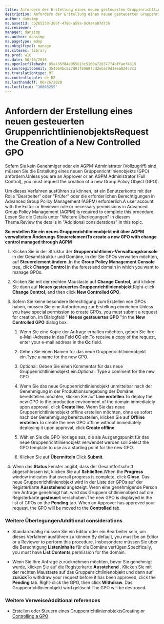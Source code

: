 ```yaml
---
title: Anfordern der Erstellung eines neuen gesteuerten Gruppenrichtlinienobjekts
description: Anfordern der Erstellung eines neuen gesteuerten Gruppenrichtlinienobjekts
author: dansimp
ms.assetid: cb265238-386f-4780-a59a-0c9a4a87d736
ms.reviewer: ''
manager: dansimp
ms.author: dansimp
ms.pagetype: mdop
ms.mktglfcycl: manage
ms.sitesec: library
ms.prod: w10
ms.date: 06/16/2016
ms.openlocfilehash: 85a435f84e055013c5100a720377f4bffaef4319
ms.sourcegitcommit: 354664bc527d93f80687cd2eba70d1eea024c7c3
ms.translationtype: MT
ms.contentlocale: de-DE
ms.lasthandoff: 06/26/2020
ms.locfileid: "10808259"
---
```

# <span data-ttu-id="29c43-103">Anfordern der Erstellung eines neuen gesteuerten Gruppenrichtlinienobjekts</span><span class="sxs-lookup"><span data-stu-id="29c43-103">Request the Creation of a New Controlled GPO</span></span>


<span data-ttu-id="29c43-104">Sofern Sie kein Genehmiger oder ein AGPM-Administrator (Vollzugriff) sind, müssen Sie die Erstellung eines neuen Gruppenrichtlinienobjekts (GPO) anfordern.</span><span class="sxs-lookup"><span data-stu-id="29c43-104">Unless you are an Approver or an AGPM Administrator (Full Control), you must request the creation of a new Group Policy Object (GPO).</span></span>

<span data-ttu-id="29c43-105">Um dieses Verfahren ausführen zu können, ist ein Benutzerkonto mit der Rolle "Bearbeiter" oder "Prüfer" oder die erforderlichen Berechtigungen in Advanced Group Policy Management (AGPM) erforderlich.</span><span class="sxs-lookup"><span data-stu-id="29c43-105">A user account with the Editor or Reviewer role or necessary permissions in Advanced Group Policy Management (AGPM) is required to complete this procedure.</span></span> <span data-ttu-id="29c43-106">Lesen Sie die Details unter "Weitere Überlegungen" in diesem Thema.</span><span class="sxs-lookup"><span data-stu-id="29c43-106">Review the details in "Additional considerations" in this topic.</span></span>

**<span data-ttu-id="29c43-107">So erstellen Sie ein neues Gruppenrichtlinienobjekt mit über AGPM verwaltetem Änderungs Steuerelement</span><span class="sxs-lookup"><span data-stu-id="29c43-107">To create a new GPO with change control managed through AGPM</span></span>**

1.  <span data-ttu-id="29c43-108">Klicken Sie in der Struktur der **Gruppenrichtlinien-Verwaltungskonsole** in der Gesamtstruktur und Domäne, in der Sie GPOs verwalten möchten, auf **Steuerelement ändern** .</span><span class="sxs-lookup"><span data-stu-id="29c43-108">In the **Group Policy Management Console** tree, click **Change Control** in the forest and domain in which you want to manage GPOs.</span></span>

2.  <span data-ttu-id="29c43-109">Klicken Sie mit der rechten Maustaste auf **Change Control**, und klicken Sie dann auf **Neues gesteuertes Gruppenrichtlinienobjekt**.</span><span class="sxs-lookup"><span data-stu-id="29c43-109">Right-click **Change Control**, and then click **New Controlled GPO**.</span></span>

3.  <span data-ttu-id="29c43-110">Sofern Sie keine besondere Berechtigung zum Erstellen von GPOs haben, müssen Sie eine Anforderung zur Erstellung einreichen.</span><span class="sxs-lookup"><span data-stu-id="29c43-110">Unless you have special permission to create GPOs, you must submit a request for creation.</span></span> <span data-ttu-id="29c43-111">Im Dialogfeld " **Neues gesteuertes GPO** ":</span><span class="sxs-lookup"><span data-stu-id="29c43-111">In the **New Controlled GPO** dialog box:</span></span>

    1.  <span data-ttu-id="29c43-112">Wenn Sie eine Kopie der Anfrage erhalten möchten, geben Sie Ihre e-Mail-Adresse in das Feld **CC** ein.</span><span class="sxs-lookup"><span data-stu-id="29c43-112">To receive a copy of the request, enter your e-mail address in the **Cc** field.</span></span>

    2.  <span data-ttu-id="29c43-113">Geben Sie einen Namen für das neue Gruppenrichtlinienobjekt ein.</span><span class="sxs-lookup"><span data-stu-id="29c43-113">Type a name for the new GPO.</span></span>

    3.  <span data-ttu-id="29c43-114">Optional: Geben Sie einen Kommentar für das neue Gruppenrichtlinienobjekt ein.</span><span class="sxs-lookup"><span data-stu-id="29c43-114">Optional: Type a comment for the new GPO.</span></span>

    4.  <span data-ttu-id="29c43-115">Wenn Sie das neue Gruppenrichtlinienobjekt unmittelbar nach der Genehmigung in der Produktionsumgebung der Domäne bereitstellen möchten, klicken Sie auf **Live erstellen**.</span><span class="sxs-lookup"><span data-stu-id="29c43-115">To deploy the new GPO to the production environment of the domain immediately upon approval, click **Create live**.</span></span> <span data-ttu-id="29c43-116">Wenn Sie das neue Gruppenrichtlinienobjekt offline erstellen möchten, ohne es sofort nach der Genehmigung bereitzustellen, klicken Sie auf **Offline erstellen**.</span><span class="sxs-lookup"><span data-stu-id="29c43-116">To create the new GPO offline without immediately deploying it upon approval, click **Create offline**.</span></span>

    5.  <span data-ttu-id="29c43-117">Wählen Sie die GPO-Vorlage aus, die als Ausgangspunkt für das neue Gruppenrichtlinienobjekt verwendet werden soll.</span><span class="sxs-lookup"><span data-stu-id="29c43-117">Select the GPO template to use as a starting point for the new GPO.</span></span>

    6.  <span data-ttu-id="29c43-118">Klicken Sie auf **Übermitteln**.</span><span class="sxs-lookup"><span data-stu-id="29c43-118">Click **Submit**.</span></span>

4.  <span data-ttu-id="29c43-119">Wenn das **Status** Fenster angibt, dass der Gesamtfortschritt abgeschlossen ist, klicken Sie auf **Schließen**.</span><span class="sxs-lookup"><span data-stu-id="29c43-119">When the **Progress** window indicates that overall progress is complete, click **Close**.</span></span> <span data-ttu-id="29c43-120">Das neue Gruppenrichtlinienobjekt wird in der Liste der GPOs auf der Registerkarte **Ausstehend** angezeigt. Wenn eine genehmigende Person Ihre Anfrage genehmigt hat, wird das Gruppenrichtlinienobjekt auf die Registerkarte **gesteuert** verschoben.</span><span class="sxs-lookup"><span data-stu-id="29c43-120">The new GPO is displayed in the list of GPOs on the **Pending** tab. When an Approver has approved your request, the GPO will be moved to the **Controlled** tab.</span></span>

### <span data-ttu-id="29c43-121">Weitere Überlegungen</span><span class="sxs-lookup"><span data-stu-id="29c43-121">Additional considerations</span></span>

-   <span data-ttu-id="29c43-122">Standardmäßig müssen Sie ein Editor oder ein Bearbeiter sein, um dieses Verfahren ausführen zu können.</span><span class="sxs-lookup"><span data-stu-id="29c43-122">By default, you must be an Editor or a Reviewer to perform this procedure.</span></span> <span data-ttu-id="29c43-123">Insbesondere müssen Sie über die Berechtigung **Listeninhalte** für die Domäne verfügen.</span><span class="sxs-lookup"><span data-stu-id="29c43-123">Specifically, you must have **List Contents** permission for the domain.</span></span>

-   <span data-ttu-id="29c43-124">Wenn Sie Ihre Anfrage zurücknehmen möchten, bevor Sie genehmigt wurde, klicken Sie auf die Registerkarte **Ausstehend** . Klicken Sie mit der rechten Maustaste auf das Gruppenrichtlinienobjekt und dann auf **zurück**</span><span class="sxs-lookup"><span data-stu-id="29c43-124">To withdraw your request before it has been approved, click the **Pending** tab. Right-click the GPO, then click **Withdraw**.</span></span> <span data-ttu-id="29c43-125">Das Gruppenrichtlinienobjekt wird gelöscht.</span><span class="sxs-lookup"><span data-stu-id="29c43-125">The GPO will be destroyed.</span></span>

### <span data-ttu-id="29c43-126">Weitere Verweise</span><span class="sxs-lookup"><span data-stu-id="29c43-126">Additional references</span></span>

-   [<span data-ttu-id="29c43-127">Erstellen oder Steuern eines Gruppenrichtlinienobjekts</span><span class="sxs-lookup"><span data-stu-id="29c43-127">Creating or Controlling a GPO</span></span>](creating-or-controlling-a-gpo-agpm40-ed.md)

 

 





